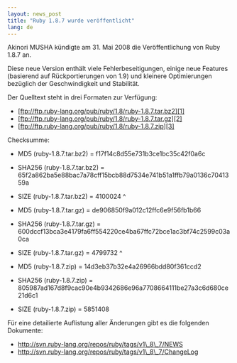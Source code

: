 ```yaml
---
layout: news_post
title: "Ruby 1.8.7 wurde veröffentlicht"
lang: de
---
```


Akinori MUSHA kündigte am 31. Mai 2008 die Veröffentlichung von Ruby
1.8.7 an.

Diese neue Version enthält viele Fehlerbeseitigungen, einige neue
Features (basierend auf Rückportierungen von 1.9) und kleinere
Optimierungen bezüglich der Geschwindigkeit und Stabilität.

Der Quelltext steht in drei Formaten zur Verfügung:

* [ftp://ftp.ruby-lang.org/pub/ruby/1.8/ruby-1.8.7.tar.bz2][1]
* [ftp://ftp.ruby-lang.org/pub/ruby/1.8/ruby-1.8.7.tar.gz][2]
* [ftp://ftp.ruby-lang.org/pub/ruby/1.8/ruby-1.8.7.zip][3]

Checksumme:

* MD5 (ruby-1.8.7.tar.bz2) = f17f14c8d55e731b3ce1bc35c42f0a6c
* SHA256 (ruby-1.8.7.tar.bz2) =
  65f2a862ba5e88bac7a78cff15bcb88d7534e741b51a1ffb79a0136c7041359a
* SIZE (ruby-1.8.7.tar.bz2) = 4100024
^

* MD5 (ruby-1.8.7.tar.gz) = de906850f9a012c12ffc6e9f56fb1b66
* SHA256 (ruby-1.8.7.tar.gz) =
  600dccf13bca3e4179fa6ff554220ce4ba67ffc72bce1ac3bf74c2599c03a0ca
* SIZE (ruby-1.8.7.tar.gz) = 4799732
^

* MD5 (ruby-1.8.7.zip) = 14d3eb37b32e4a26966bdd80f361ccd2
* SHA256 (ruby-1.8.7.zip) =
  805987ad167d8f9cac90e4b9342686e96a7708664111be27a3c6d680ce21d6c1
* SIZE (ruby-1.8.7.zip) = 5851408

Für eine detailierte Auflistung aller Änderungen gibt es die folgenden
Dokumente:

* http://svn.ruby-lang.org/repos/ruby/tags/v1\_8\_7/NEWS
* http://svn.ruby-lang.org/repos/ruby/tags/v1\_8\_7/ChangeLog



[1]: ftp://ftp.ruby-lang.org/pub/ruby/1.8/ruby-1.8.7.tar.bz2 
[2]: ftp://ftp.ruby-lang.org/pub/ruby/1.8/ruby-1.8.7.tar.gz 
[3]: ftp://ftp.ruby-lang.org/pub/ruby/1.8/ruby-1.8.7.zip 
